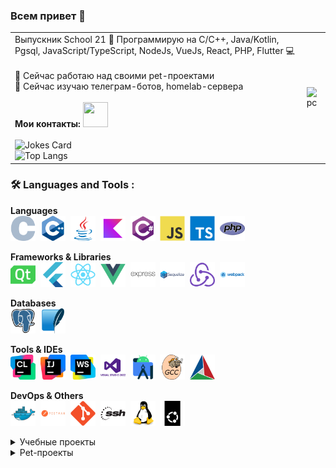 ### Всем привет 👋

<table>
  <tr>
    <td>
      Выпускник School 21 🚀 Программирую на C/C++, Java/Kotlin, Pgsql, JavaScript/TypeScript, NodeJs, VueJs, React, PHP, Flutter 💻
      <br><br>
      🔭 Сейчас работаю над своими pet-проектами
      <br>
      🌱 Сейчас изучаю телеграм-ботов, homelab-сервера
      <br><br>
      <b>Мои контакты:</b>
      <a href="mailto:VyatkinEvgeniyNsk@yandex.ru">
        <img src="https://img.icons8.com/color/512/apple-mail.png" width="40" height="40">
      </a>
      <br><br>
      <img src="https://readme-jokes.vercel.app/api" alt="Jokes Card">
      <br>
      <img src="https://github-readme-stats.vercel.app/api/top-langs/?username=Jenich91&layout=compact&theme=vision-friendly-dark" alt="Top Langs">
    </td>
    <td>
      <img src="https://media.giphy.com/media/XHAv3GveJMXMXSumkO/giphy.gif" alt="pc" width="400" height="400"/>
    </td>
  </tr>
</table>

### :hammer_and_wrench: Languages and Tools : 

**Languages**  
<img src="https://github.com/devicons/devicon/blob/master/icons/c/c-original.svg" title="C" alt="C" width="40" height="40"/>&nbsp;
<img src="https://github.com/devicons/devicon/blob/master/icons/cplusplus/cplusplus-original.svg" title="C++" alt="C++" width="40" height="40"/>&nbsp;
<img src="https://github.com/devicons/devicon/blob/master/icons/java/java-original.svg" title="Java" alt="Java" width="40" height="40"/>&nbsp;
<img src="https://github.com/devicons/devicon/blob/master/icons/kotlin/kotlin-original.svg" title="Kotlin" alt="Kotlin" width="40" height="40"/>&nbsp;
<img src="https://github.com/devicons/devicon/blob/master/icons/csharp/csharp-original.svg" title="C#" alt="C#" width="40" height="40"/>&nbsp;
<img src="https://github.com/devicons/devicon/blob/master/icons/javascript/javascript-original.svg" title="JavaScript" alt="JavaScript" width="40" height="40"/>&nbsp;
<img src="https://github.com/devicons/devicon/blob/master/icons/typescript/typescript-original.svg" title="TypeScript" alt="TypeScript" width="40" height="40"/>&nbsp;
<img src="https://github.com/devicons/devicon/blob/master/icons/php/php-original.svg" title="PHP" alt="PHP" width="40" height="40"/>&nbsp;

**Frameworks & Libraries**  
<img src="https://github.com/devicons/devicon/blob/master/icons/qt/qt-original.svg" title="Qt" alt="Qt" width="40" height="40"/>&nbsp;
<img src="https://github.com/devicons/devicon/blob/master/icons/flutter/flutter-original.svg" title="Flutter" alt="Flutter" width="40" height="40"/>&nbsp;
<img src="https://github.com/devicons/devicon/blob/master/icons/react/react-original.svg" title="React" alt="React" width="40" height="40"/>&nbsp;
<img src="https://github.com/devicons/devicon/blob/master/icons/vuejs/vuejs-original.svg" title="Vue.js" alt="Vue.js" width="40" height="40"/>&nbsp;
<img src="https://github.com/devicons/devicon/blob/master/icons/express/express-original-wordmark.svg" title="Express" alt="Express" width="40" height="40"/>&nbsp;
<img src="https://github.com/devicons/devicon/blob/master/icons/sequelize/sequelize-original-wordmark.svg" title="Sequelize" alt="Sequelize" width="40" height="40"/>&nbsp;
<img src="https://github.com/devicons/devicon/blob/master/icons/redux/redux-original.svg" title="Redux" alt="Redux" width="40" height="40"/>&nbsp;
<img src="https://github.com/devicons/devicon/blob/master/icons/webpack/webpack-original-wordmark.svg" title="Webpack" alt="Webpack" width="40" height="40"/>&nbsp;

**Databases**  
<img src="https://github.com/devicons/devicon/blob/master/icons/postgresql/postgresql-original.svg" title="PostgreSQL" alt="PostgreSQL" width="40" height="40"/>&nbsp;
<img src="https://github.com/devicons/devicon/blob/master/icons/sqlite/sqlite-original.svg" title="SQLite" alt="SQLite" width="40" height="40"/>&nbsp;

**Tools & IDEs**  
<img src="https://github.com/devicons/devicon/blob/master/icons/clion/clion-original.svg" title="CLion" alt="CLion" width="40" height="40"/>&nbsp;
<img src="https://github.com/devicons/devicon/blob/master/icons/intellij/intellij-original.svg" title="IntelliJ IDEA" alt="IntelliJ" width="40" height="40"/>&nbsp;
<img src="https://github.com/devicons/devicon/blob/master/icons/webstorm/webstorm-original.svg" title="WebStorm" alt="WebStorm" width="40" height="40"/>&nbsp;
<img src="https://github.com/devicons/devicon/blob/master/icons/visualstudio/visualstudio-plain-wordmark.svg" title="Visual Studio" alt="Visual Studio" width="40" height="40"/>&nbsp;
<img src="https://github.com/devicons/devicon/blob/master/icons/androidstudio/androidstudio-original.svg" title="Android Studio" alt="Android Studio" width="40" height="40"/>&nbsp;
<img src="https://github.com/devicons/devicon/blob/master/icons/gcc/gcc-original.svg" title="GCC" alt="GCC" width="40" height="40"/>&nbsp;
<img src="https://github.com/devicons/devicon/blob/master/icons/cmake/cmake-original.svg" title="CMake" alt="CMake" width="40" height="40"/>&nbsp;

**DevOps & Others**  
<img src="https://github.com/devicons/devicon/blob/master/icons/docker/docker-original.svg" title="Docker" alt="Docker" width="40" height="40"/>&nbsp;
<img src="https://github.com/devicons/devicon/blob/master/icons/postman/postman-original-wordmark.svg" title="Postman" alt="Postman" width="40" height="40"/>&nbsp;
<img src="https://github.com/devicons/devicon/blob/master/icons/git/git-original.svg" title="Git" alt="Git" width="40" height="40"/>&nbsp;
<img src="https://github.com/devicons/devicon/blob/master/icons/ssh/ssh-original-wordmark.svg" title="SSH" alt="SSH" width="40" height="40"/>&nbsp;
<img src="https://github.com/devicons/devicon/blob/master/icons/linux/linux-original.svg" title="Linux" alt="Linux" width="40" height="40"/>&nbsp;
<img src="https://github.com/devicons/devicon/blob/master/icons/ubuntu/ubuntu-plain.svg" title="Ubuntu" alt="Ubuntu" width="40" height="40"/>&nbsp;

<details>
  <summary>Учебные проекты</summary>

  | Project name | Description | Language |
  |--------------|-------------|----------|
  | [SimpleBashUtils](https://github.com/Jenich91/grep-cat) | Cli приложение, реализация утилит Bash по работе с текстами | C lang |
  | [Stringplus](https://github.com/Jenich91/string_h) | Реализация библиотеки string.h (основная библиотека языка Си по обработке строк), и функций sprintf и sscanf | C lang |
  | [Decimal](https://github.com/Jenich91/decimal) | Реализация библиотеки decimal.h (тип "decimal" для точных вычислений) | C lang |
  | [Matrix](https://github.com/Jenich91/matrix) | Библиотека для обработки числовых матриц | C lang |
  | [SmartCalc_v1](https://github.com/Jenich91/SmartCalc_v1.0) | GUI-калькулятор (алгоритм Дейкстры, функции, графики, кредитный калькулятор) | C lang, QT |
  | [3DViewer_v1](https://github.com/Jenich91/3DViewer_v1.0) | GUI-просмотрщик 3D моделей (.obj, вращение, масштабирование, перемещение) | C lang, QT |
  | [Linux](https://github.com/Jenich91/Linux) | Установка и обновления Linux, основы администрирования | — |
  | [Linux_Network](https://github.com/Jenich91/DO2_LinuxNetwork) | Настройка сетей в Linux (DHCP, NAT, SSH) | — |
  | [LinuxMonitoring_v1](https://github.com/Jenich91/LinuxMonitoring_v1.0) | Bash-скрипты и исследование системы | Bash |
  | [LinuxMonitoring_v2](https://github.com/Jenich91/LinuxMonitoring_v2.0) | Мониторинг системы (GoAccess, Prometheus, Grafana) | Bash |
  | [SimpleDocker](https://github.com/Jenich91/SimpleDocker) | Простой докер-образ для web-сервера (nginx, FastCgi, Dockle, Docker Compose) | — |
  | [CICD](https://github.com/Jenich91/CICD) | CI/CD: сборка, тестирование, deploy, уведомления | — |
  | [Matrix v2](https://github.com/Jenich91/matrixplus) | Библиотека матриц с ООП-подходом | C++ |
  | [Containers](https://github.com/Jenich91/containers) | Реализация контейнеров STL (list, map, queue, set, stack, vector и др.) | C++ |
  | [SmartCalc_v2](https://github.com/Jenich91/SmartCalc_v2.0) | GUI-калькулятор с MVC (view на C++, model на C) | C++, QT |
  | [3DViewer_v2](https://github.com/Jenich91/3DViewer_v2.0) | GUI-3DViewer с ООП, MVC, паттернами Singleton/Decorator/Adapter | C++, QT |
  | [SQL_Info v1.0](https://github.com/Jenich91/Info_v1.0) | SQL-скрипты для БД школы (PL/pgSQL, процедуры, триггеры) | SQL |
  | [RetailAnalytics v1.0](https://github.com/Jenich91/RetailAnalitycs_v1.0) | SQL-БД для анализа клиентов розницы, персональные предложения | SQL |
  | [Maze](https://github.com/Jenich91/Maze) | GUI-генератор и решатель лабиринтов/пещер | C++, QT |
  | [SimpleNavigator](https://github.com/Jenich91/SimpleNavigator) | Алгоритмы графов (DFS, BFS, Дейкстра, Флойд-Уоршелл, Прим, коммивояжёр) | C++ |
  | [Parallels](https://github.com/Jenich91/Parallels) | Алгоритмы с параллельными вычислениями (СЛАУ, умножение матриц, коммивояжёр) | C++ |
  | [Multilayer Perceptron](https://github.com/Jenich91/MLP) | GUI-нейросеть (перцептрон для распознавания букв) | C++, QT |
  | [Transactions](https://github.com/Jenich91/Transactions) | In-memory key-value хранилище (хеш-таблицы, деревья) | Java, C++ |
  | [SmartCalc_v3](https://github.com/Jenich91/SmartCalc_v3.1) | GUI-калькулятор на JavaFX с графиками и историей | Java, C++ |
  | [Info_v2.0_Web](https://github.com/Jenich91/Info21_v2.0_Web) | Web-приложение (Java Spring + Postgres, CRUD, импорт/экспорт, логирование) | Java, SQL, JS |
  | [SmartCalc_v4.0_Web_Java](https://github.com/Jenich91/SmartCalc_v4.0_Web_Java) | Web-калькулятор (frontend: Java templates, backend: Java + C++) | Java, C++, JS |
  | [RestaurantApp](https://github.com/Jenich91/RestaurantApp) | Web-приложение ресторана (SSR на Handlebars, роли админ/официант) | JS, React, NodeJS |
  | [PokemonInfo](https://github.com/Jenich91/PokemonInfo) | Web-приложение поиска покемонов (React, Redux, Context API) | JS, React, NodeJS |
  | [BestVacancies](https://github.com/Jenich91/BestVacancies) | Web-платформа для поиска работы (работодатель/соискатель) | JS, React, NodeJS |
  | [BestMarketplace](https://github.com/Jenich91/BestMarketplace) | Web-магазин с корзиной и заказами | JS, React, NodeJS |
  | [RepeatTheSequence](https://github.com/Jenich91/RepeatTheSequence) | Android-игра "Повтори последовательность" | Kotlin, Android Studio |

</details>

<details>
  <summary>Pet-проекты</summary>

  | Project name | Description | Language |
  |--------------|-------------|----------------------|
  | [OnlyTabs](https://github.com/Jenich91/OnlyTabs) | Расширение, которое извлекает табулатуры (tabs) с сайтов Ultimate Guitar и показывает только сами табы, без остального контента | JavaScript / браузерное расширение |
  | [CleanCopy](https://github.com/Jenich91/CleanCopy) | Скрипт для Tampermonkey / Greasemonkey, который очищает копируемый текст от невидимых символов и мусорных управляющих меток, оставляя буквы, цифры, пунктуацию и emoji | JavaScript |

</details>

